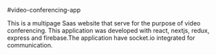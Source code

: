 #video-conferencing-app 

This is a multipage Saas website that serve for the purpose of video conferencing. This application was developed with react, nextjs, redux, express and firebase.The application have socket.io integrated for communication. 
